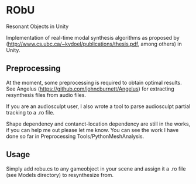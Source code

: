 # RObU
Resonant Objects in Unity 

Implementation of real-time modal synthesis algorithms as 
proposed by (http://www.cs.ubc.ca/~kvdoel/publications/thesis.pdf, among others)
in Unity. 

## Preprocessing

At the moment, some preprocessing is required to obtain optimal results. See Angelus (https://github.com/johncburnett/Angelus) for extracting resynthesis files from audio files. 

If you are an audiosculpt user, I also wrote a tool to parse audiosculpt partial tracking to a .ro file. 

Shape dependency and contanct-location dependency are still in the works, if you can help me out please let me know. You can see the work I have done so far in Preprocessing Tools/PythonMeshAnalysis. 

## Usage

Simply add robu.cs to any gameobject in your scene and assign it a .ro file (see Models directory) to resynthesize from. 
